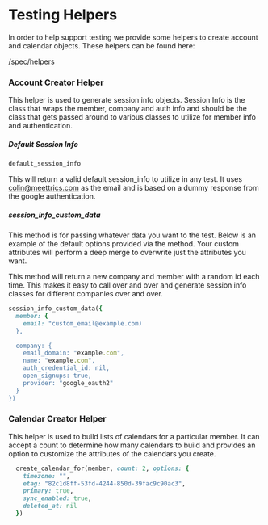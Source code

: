 # Testing Helpers
In order to help support testing we provide some helpers to create account and
calendar objects. These helpers can be found here:

[/spec/helpers](https://github.com/colinpetruno/meettrics_web/tree/master/spec/helpers)


### Account Creator Helper
This helper is used to generate session info objects. Session Info is the
class that wraps the member, company and auth info and should be the class 
that gets passed around to various classes to utilize for member info and 
authentication. 

##### Default Session Info

```ruby
default_session_info
```

This will return a valid default session_info to utilize in any test. It uses
colin@meettrics.com as the email and is based on a dummy response from the 
google authentication. 


##### session_info_custom_data

This method is for passing whatever data you want to the test. Below is an
example of the default options provided via the method. Your custom attributes
will perform a deep merge to overwrite just the attributes you want. 

This method will return a new company and member with a random id each time.
This makes it easy to call over and over and generate session info classes
for different companies over and over.

```ruby
session_info_custom_data({
  member: {
    email: "custom_email@example.com)
  },

  company: {
    email_domain: "example.com",
    name: "example.com",
    auth_credential_id: nil,
    open_signups: true,
    provider: "google_oauth2"
  }
})
```


### Calendar Creator Helper
This helper is used to build lists of calendars for a particular member. It
can accept a count to determine how many calendars to build and provides 
an option to customize the attributes of the calendars you create.

```ruby
  create_calendar_for(member, count: 2, options: {
    timezone: "",
    etag: "82c1d8ff-53fd-4244-850d-39fac9c90ac3",
    primary: true, 
    sync_enabled: true,
    deleted_at: nil
  })
```
